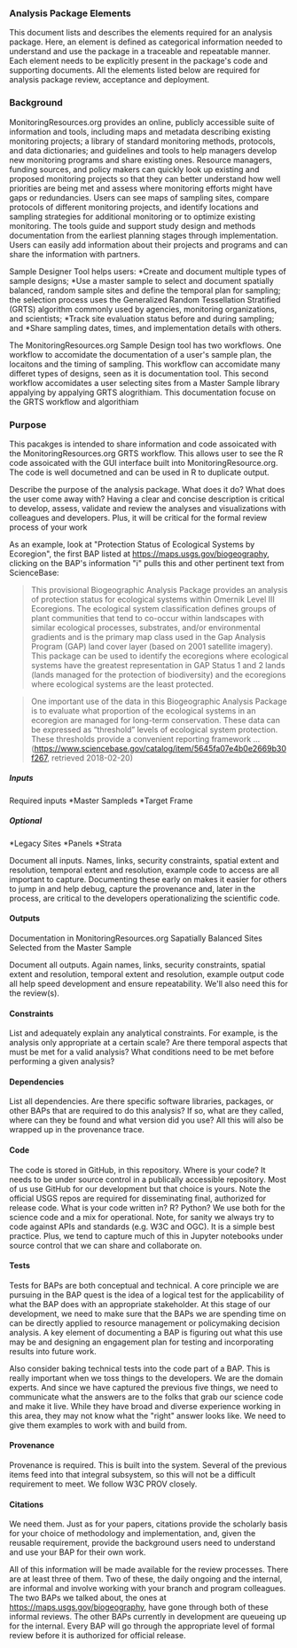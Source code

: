 ### Analysis Package Elements
This document lists and describes the elements required for an analysis package. Here, an element is defined as categorical information needed to understand and use the package in a traceable and repeatable manner. Each element needs to be explicitly present in the package's code and supporting documents. All the elements listed below are required for analysis package review, acceptance and deployment.

### Background

MonitoringResources.org provides an online, publicly accessible suite of information and tools, including maps and metadata describing existing monitoring projects; a library of standard monitoring methods, protocols, and data dictionaries; and guidelines and tools to help managers develop new monitoring programs and share existing ones. Resource managers, funding sources, and policy makers can quickly look up existing and proposed monitoring projects so that they can better understand how well priorities are being met and assess where monitoring efforts might have gaps or redundancies. Users can see maps of sampling sites, compare protocols of different monitoring projects, and identify locations and sampling strategies for additional monitoring or to optimize existing monitoring. The tools guide and support study design and methods documentation from the earliest planning stages through implementation. Users can easily add information about their projects and programs and can share the information with partners. 

Sample Designer Tool helps users: 
*Create and document multiple types of sample designs;
*Use a master sample to select and document spatially balanced, random sample sites and define the temporal plan for sampling; the selection process uses the Generalized Random Tessellation Stratified (GRTS) algorithm commonly used by agencies, monitoring organizations, and scientists;
*Track site evaluation status before and during sampling; and
*Share sampling dates, times, and implementation details with others.

The MonitoringResources.org Sample Design tool has two workflows. One workflow to accomidate the documentation of a user's sample plan, the locaitons and the timing of sampling. This workflow can accomidate many differet types of designs, seen as it is documentation tool. This second workflow accomidates a user selecting sites from a Master Sample library appalying by appalying GRTS alogrithiam. This documentation focuse on the GRTS workflow and algorithiam 

### Purpose
This pacakges is intended to share information and code assoicated with the MonitoringResources.org GRTS workflow.  This allows user to see the R code assoicated with the GUI interface built into MonitoringResource.org. The code is well documetned and can be used in R to duplicate output. 




Describe the purpose of the analysis package. What does it do? What does the user come away with? Having a clear and concise description is critical to develop, assess, validate and review the analyses and visualizations with colleagues and developers. Plus, it will be critical for the formal review process of your work

As an example, look at "Protection Status of Ecological Systems by Ecoregion", the first BAP listed at <https://maps.usgs.gov/biogeography>, clicking on the BAP's information "i" pulls this and other pertinent text from ScienceBase:
> This provisional Biogeographic Analysis Package provides an analysis of protection status for ecological systems within Omernik Level III Ecoregions.  The ecological system classification defines groups of plant communities that tend to co-occur within landscapes with similar ecological processes, substrates, and/or environmental gradients and is the primary map class used in the Gap Analysis Program (GAP) land cover layer (based on 2001 satellite imagery).  This package can be used to identify the ecoregions where ecological systems have the greatest representation in GAP Status 1 and 2 lands (lands managed for the protection of biodiversity) and the ecoregions where ecological systems are the least protected.

> One important use of the data in this Biogeographic Analysis Package is to evaluate what proportion of the ecological systems in an ecoregion are managed for long-term conservation. These data can be expressed as “threshold” levels of ecological system protection. These thresholds provide a convenient reporting framework ... (<https://www.sciencebase.gov/catalog/item/5645fa07e4b0e2669b30f267>, retrieved 2018-02-20)

##### Inputs
Required inputs 
*Master Sampleds 
*Target Frame

##### Optional 
*Legacy Sites 
*Panels
*Strata 


Document all inputs. Names, links, security constraints, spatial extent and resolution, temporal extent and resolution, example code to access are all important to capture. Documenting these early on makes it easier for others to jump in and help debug, capture the provenance and, later in the process, are critical to the developers operationalizing the scientific code.

#### Outputs

Documentation in MonitoringResources.org 
Sapatially Balanced Sites Selected from the Master Sample 

Document all outputs. Again names, links, security constraints, spatial extent and resolution, temporal extent and resolution, example output code all help speed development and ensure repeatability. We'll also need this for the review(s).

#### Constraints
List and adequately explain any analytical constraints. For example, is the analysis only appropriate at a certain scale? Are there temporal aspects that must be met for a valid analysis? What conditions need to be met before performing a given analysis?

#### Dependencies
List all dependencies. Are there specific software libraries, packages, or other BAPs that are required to do this analysis? If so, what are they called, where can they be found and what version did you use? All this will also be wrapped up in the provenance trace.

#### Code
The code is stored in GitHub, in this repository. 
Where is your code? It needs to be under source control in a publically accessible repository. Most of us use GitHub for our development but that choice is yours. Note the official USGS repos are required for disseminating final, authorized for release code. What is your code written in? R? Python? We use both for the science code and a mix for operational. Note, for sanity we always try to code against APIs and standards (e.g. W3C and OGC). It is a simple best practice. Plus, we tend to capture much of this in Jupyter notebooks under source control that we can share and collaborate on.

#### Tests
Tests for BAPs are both conceptual and technical. A core principle we are pursuing in the BAP quest is the idea of a logical test for the applicability of what the BAP does with an appropriate stakeholder. At this stage of our development, we need to make sure that the BAPs we are spending time on can be directly applied to resource management or policymaking decision analysis. A key element of documenting a BAP is figuring out what this use may be and designing an engagement plan for testing and incorporating results into future work.

Also consider baking technical tests into the code part of a BAP. This is really important when we toss things to the developers. We are the domain experts. And since we have captured the previous five things, we need to communicate what the answers are to the folks that grab our science code and make it live. While they have broad and diverse experience working in this area, they may not know what the "right" answer looks like. We need to give them examples to work with and build from.

#### Provenance
Provenance is required. This is built into the system. Several of the previous items feed into that integral subsystem, so this will not be a difficult requirement to meet. We follow W3C PROV closely.

#### Citations
We need them. Just as for your papers, citations provide the scholarly basis for your choice of methodology and implementation, and, given the reusable requirement, provide the background users need to understand and use your BAP for their own work.

All of this information will be made available for the review processes. There are at least three of them. Two of these, the daily ongoing and the internal, are informal and involve working with your branch and program colleagues. The two BAPs we talked about, the ones at <https://maps.usgs.gov/biogeography>, have gone through both of these informal reviews. The other BAPs currently in development are queueing up for the internal. Every BAP will go through the appropriate level of formal review before it is authorized for official release.
